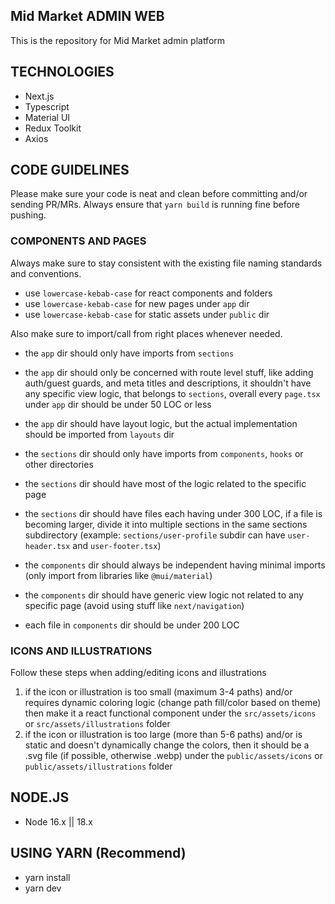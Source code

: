 ## Mid Market ADMIN WEB

This is the repository for Mid Market admin platform

## TECHNOLOGIES

- Next.js
- Typescript
- Material UI
- Redux Toolkit
- Axios

## CODE GUIDELINES

Please make sure your code is neat and clean before committing and/or sending PR/MRs. Always ensure that `yarn build` is running fine before pushing.

### COMPONENTS AND PAGES

Always make sure to stay consistent with the existing file naming standards and conventions.

- use `lowercase-kebab-case` for react components and folders
- use `lowercase-kebab-case` for new pages under `app` dir
- use `lowercase-kebab-case` for static assets under `public` dir

Also make sure to import/call from right places whenever needed.

- the `app` dir should only have imports from `sections`
- the `app` dir should only be concerned with route level stuff, like adding auth/guest guards, and meta titles and descriptions, it shouldn't have any specific view logic, that belongs to `sections`, overall every `page.tsx` under `app` dir should be under 50 LOC or less
- the `app` dir should have layout logic, but the actual implementation should be imported from `layouts` dir

- the `sections` dir should only have imports from `components`, `hooks` or other directories
- the `sections` dir should have most of the logic related to the specific page
- the `sections` dir should have files each having under 300 LOC, if a file is becoming larger, divide it into multiple sections in the same sections subdirectory (example: `sections/user-profile` subdir can have `user-header.tsx` and `user-footer.tsx`)

- the `components` dir should always be independent having minimal imports (only import from libraries like `@mui/material`)
- the `components` dir should have generic view logic not related to any specific page (avoid using stuff like `next/navigation`)
- each file in `components` dir should be under 200 LOC

### ICONS AND ILLUSTRATIONS

Follow these steps when adding/editing icons and illustrations

1. if the icon or illustration is too small (maximum 3-4 paths) and/or requires dynamic coloring logic (change path fill/color based on theme) then make it a react functional component under the `src/assets/icons` or `src/assets/illustrations` folder
2. if the icon or illustration is too large (more than 5-6 paths) and/or is static and doesn't dynamically change the colors, then it should be a .svg file (if possible, otherwise .webp) under the `public/assets/icons` or `public/assets/illustrations` folder

## NODE.JS

- Node 16.x || 18.x

## USING YARN (Recommend)

- yarn install
- yarn dev
